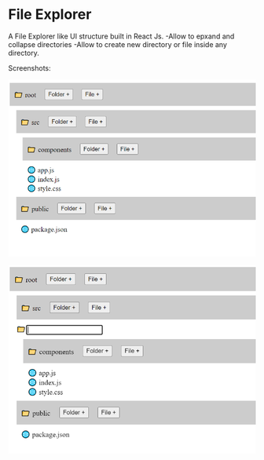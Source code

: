 # File Explorer

A File Explorer like UI structure built in React Js.
-Allow to epxand and collapse directories
-Allow to create new directory or file inside any directory. 

Screenshots:

![Directory structure](/src/screenShots/directory-structure.png)

![New Directory](/src/screenShots/new-folder.png)

